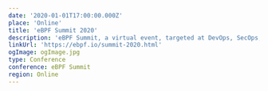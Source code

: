 ```yaml
---
date: '2020-01-01T17:00:00.000Z'
place: 'Online'
title: 'eBPF Summit 2020'
description: 'eBPF Summit, a virtual event, targeted at DevOps, SecOps, platform architects, and developers now available on demand'
linkUrl: 'https://ebpf.io/summit-2020.html'
ogImage: ogImage.jpg
type: Conference
conference: eBPF Summit
region: Online
---
```

